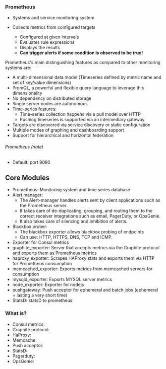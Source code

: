 ### Prometheus

- Systems and service monitoring system.

- Collects metrics from configured targets
    - Configured at given intervals
    - Evaluates rule expressions
    - Displays the results
    - **Can trigger alerts if some condition is observed to be true!**

Prometheus's main distinguishing features as compared to other 
monitoring systems are:

- A multi-dimensional data model (Timeseries defined by metric name and set of key/value dimensions)
- PromQL, a powerful and flexible query language to leverage this dimensionality
- No dependency on distributed storage
- Single server nodes are autonomous
- Time-series features: 
    - Time-series collection happens via a pull model over HTTP
    - Pushing timeseries is supported via an intermediary gateway
- Targets are discovered via service discovery or static configuration
- Multiple modes of graphing and dashboarding support
- Support for hierarchical and horizontal federation

###### Prometheus (note)

- Default: port 9090

## Core Modules
- Prometheus: Monitoring system and time series database
- Alert manager: 
    - The Alert-manager handles alerts sent by 
    client applications such as the Prometheus server. 
    - It takes care of de-duplicating, grouping, and routing them 
    to the correct receiver integrations such as email, PagerDuty, 
    or OpsGenie. 
    - It also takes care of silencing and inhibition of alerts.
- Blackbox prober:
    - The blackbox exporter allows blackbox probing of endpoints 
    - Can use: HTTP, HTTPS, DNS, TCP and ICMP. 
- Exporter for Consul metrics
- graphite_exporter: Server that accepts metrics via the Graphite protocol and exports them as Prometheus metrics
- haproxy_exporter: Scrapes HAProxy stats and exports them via HTTP for Prometheus consumption
- memcached_exporter: Exports metrics from memcached servers for consumption
- mysqld_exporter: Exports MYSQL server metrics
- node_exporter: Exporter for nodejs
- pushgateway: Push acceptor for ephemeral and batch jobs (ephemeral = lasting a very short time)
- StatsD: statsD to prometheus

### What is?

- Consul metrics: 
- Graphite protocol: 
- HaProxy: 
- Memcache: 
- Push acceptor: 
- StatsD: 
- Pagerduty:
- OpsGenie: 
